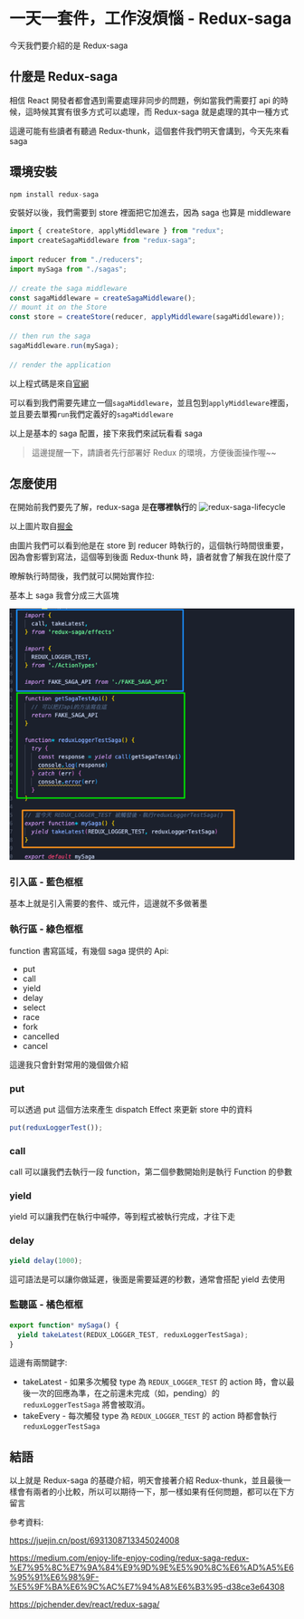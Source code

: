 # 一天一套件，工作沒煩惱 - Redux-saga

今天我們要介紹的是 Redux-saga

## 什麼是 Redux-saga

相信 React 開發者都會遇到需要處理非同步的問題，例如當我們需要打 api 的時候，這時候其實有很多方式可以處理，而 Redux-saga 就是處理的其中一種方式

這邊可能有些讀者有聽過 Redux-thunk，這個套件我們明天會講到，今天先來看 saga

## 環境安裝

```js
npm install redux-saga
```

安裝好以後，我們需要到 store 裡面把它加進去，因為 saga 也算是 middleware

```js
import { createStore, applyMiddleware } from "redux";
import createSagaMiddleware from "redux-saga";

import reducer from "./reducers";
import mySaga from "./sagas";

// create the saga middleware
const sagaMiddleware = createSagaMiddleware();
// mount it on the Store
const store = createStore(reducer, applyMiddleware(sagaMiddleware));

// then run the saga
sagaMiddleware.run(mySaga);

// render the application
```

以上程式碼是來自[官網](https://redux-saga.js.org/)

可以看到我們需要先建立一個`sagaMiddleware`，並且包到`applyMiddleware`裡面，並且要去單獨`run`我們定義好的`sagaMiddleware`

以上是基本的 saga 配置，接下來我們來試玩看看 saga

> 這邊提醒一下，請讀者先行部署好 Redux 的環境，方便後面操作喔~~

## 怎麼使用

在開始前我們要先了解，redux-saga 是**在哪裡執行**的
![redux-saga-lifecycle](https://p9-juejin.byteimg.com/tos-cn-i-k3u1fbpfcp/967e78b9269a4f628ce50d31a0e8d600~tplv-k3u1fbpfcp-zoom-in-crop-mark:3024:0:0:0.awebp)

以上圖片取自[掘金](https://juejin.cn/post/6931308713345024008)

由圖片我們可以看到他是在 store 到 reducer 時執行的，這個執行時間很重要，因為會影響到寫法，這個等到後面 Redux-thunk 時，讀者就會了解我在說什麼了

暸解執行時間後，我們就可以開始實作拉:

基本上 saga 我會分成三大區塊

![scope](./image/saga/saga-scope.png)

### 引入區 - 藍色框框

基本上就是引入需要的套件、或元件，這邊就不多做著墨

### 執行區 - 綠色框框

function 書寫區域，有幾個 saga 提供的 Api:

- put
- call
- yield
- delay
- select
- race
- fork
- cancelled
- cancel

這邊我只會針對常用的幾個做介紹

### put

可以透過 put 這個方法來產生 dispatch Effect 來更新 store 中的資料

```js
put(reduxLoggerTest());
```

### call

call 可以讓我們去執行一段 function，第二個參數開始則是執行 Function 的參數

### yield

yield 可以讓我們在執行中喊停，等到程式被執行完成，才往下走

### delay

```js
yield delay(1000);
```

這可語法是可以讓你做延遲，後面是需要延遲的秒數，通常會搭配 yield 去使用

### 監聽區 - 橘色框框

```js
export function* mySaga() {
  yield takeLatest(REDUX_LOGGER_TEST, reduxLoggerTestSaga);
}
```

這邊有兩關鍵字:

- takeLatest - 如果多次觸發 type 為 `REDUX_LOGGER_TEST` 的 action 時，會以最後一次的回應為準，在之前還未完成（如，pending）的 `reduxLoggerTestSaga` 將會被取消。
- takeEvery - 每次觸發 type 為 `REDUX_LOGGER_TEST` 的 action 時都會執行 `reduxLoggerTestSaga`

## 結語

以上就是 Redux-saga 的基礎介紹，明天會接著介紹 Redux-thunk，並且最後一樣會有兩者的小比較，所以可以期待一下，那一樣如果有任何問題，都可以在下方留言

參考資料:

https://juejin.cn/post/6931308713345024008

https://medium.com/enjoy-life-enjoy-coding/redux-saga-redux-%E7%95%8C%E7%9A%84%E9%9D%9E%E5%90%8C%E6%AD%A5%E6%95%91%E6%98%9F-%E5%9F%BA%E6%9C%AC%E7%94%A8%E6%B3%95-d38ce3e64308

https://pjchender.dev/react/redux-saga/
